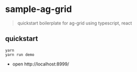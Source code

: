 # sample-ag-grid

> quickstart boilerplate for ag-grid using typescript, react

## quickstart

``` shell
yarn 
yarn run demo
```

- open http://localhost:8999/
